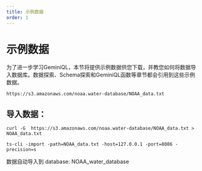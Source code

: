 ```yaml
---
title: 示例数据
order: 1
---
```



# 示例数据

为了进一步学习GeminiQL，本节将提供示例数据供您下载，并教您如何将数据导入数据库。数据探索、Schema探索和GeminiQL函数等章节都会引用到这些示例数据。

```
https://s3.amazonaws.com/noaa.water-database/NOAA_data.txt
```

## 导入数据：
```shell
curl -G  https://s3.amazonaws.com/noaa.water-database/NOAA_data.txt > NOAA_data.txt

ts-cli -import -path=NOAA_data.txt -host=127.0.0.1 -port=8086 -precision=s
```

数据自动导入到 database: NOAA_water_database
